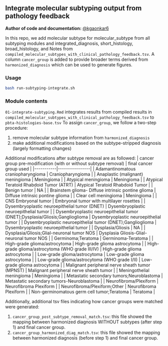 ## Integrate molecular subtyping output from pathology feedback

**Author of code and documentation:** [@kgaonkar6](https://github.com/kgaonkar6)

In this repo, we add molecular subtype for molecular_subtype from all subtyping modules and integrated_diagnosis, short_histology, broad_histology, and Notes from `compiled_molecular_subtypes_with_clinical_pathology_feedback.tsv`. A column `cancer_group` is added to provide broader terms derived from `harmonized_diagnosis` which can be used to generate figures.

### Usage
```sh
bash run-subtyping-integrate.sh
```

### Module contents

`01-integrate-subtyping.Rmd` integrates results from compiled results in `compiled_molecular_subtypes_with_clinical_pathology_feedback.tsv` to `pbta-histologies-base.tsv`
To assign `cancer_group`, we follow a two-step procedure:
1) remove molecular subtype information from `harmonized_diagnosis`
2) make additional modifications based on the subtype-stripped diagnosis (largely formatting changes)

Additional modifications after subtype removal are as followed:
| cancer group pre-modification (with or without subtype removal) | final cancer group used | 
|-----------|----------------|
| Adamantinomatous craniopharyngioma | Craniopharyngioma |
| Anaplastic (malignant) meningioma | Meningioma |
| Atypical meningioma | Meningioma |
| Atypical Teratoid Rhabdoid Tumor (ATRT) | Atypical Teratoid Rhabdoid Tumor |
| Benign tumor | NA |
| Brainstem glioma- Diffuse intrinsic pontine glioma | Diffuse intrinsic pontine glioma |
| Clear cell meningioma | Meningioma |
| CNS Embryonal tumor | Embryonal tumor with multilayer rosettes |
| Dysembryoplastic neuroepithelial tumor (DNET) | Dysembryoplastic neuroepithelial tumor |
| Dysembryoplastic neuroepithelial tumor (DNET);Dysplasia/Gliosis;Ganglioglioma | Dysembryoplastic neuroepithelial tumor |
| Dysembryoplastic neuroepithelial tumor (DNET);Ganglioglioma | Dysembryoplastic neuroepithelial tumor |
| Dysplasia/Gliosis | NA |
| Dysplasia/Gliosis;Glial-neuronal tumor NOS | Dysplasia Gliosis-Glial-neuronal tumor NOS |
| Germinoma;Teratoma | Germinoma-Teratoma |
| High-grade glioma/astrocytoma | High-grade glioma astrocytoma |
| High-grade glioma/astrocytoma (WHO grade III/IV) | High-grade glioma astrocytoma |
| Low-grade glioma/astrocytoma | Low-grade glioma astrocytoma |
| Low-grade glioma/astrocytoma (WHO grade I/II) | Low-grade glioma astrocytoma |
| Malignant peripheral nerve sheath tumor (MPNST) | Malignant peripheral nerve sheath tumor |
| Meningothelial meningioma | Meningioma |
| Metastatic secondary tumors;Neuroblastoma | Metastatic secondary tumors-Neuroblastoma |
| Neurofibroma/Plexiform | Neurofibroma Plexiform |
| Neurofibroma/Plexiform;Other | Neurofibroma Plexiform |
| Non-germinomatous germ cell tumor;Teratoma | Teratoma | 

Additionally, additional tsv files indicating how cancer groups were matched were generated:
1) `cancer_group_post_subtype_removal_match.tsv`: this file showed the mapping between harmonized diagnosis WITHOUT subtypes (after step 1) and final cancer group.
2) `cancer_group_harmonized_diag_match.tsv`: this file showed the mapping between harmonized diagnosis (before step 1) and final cancer group.

